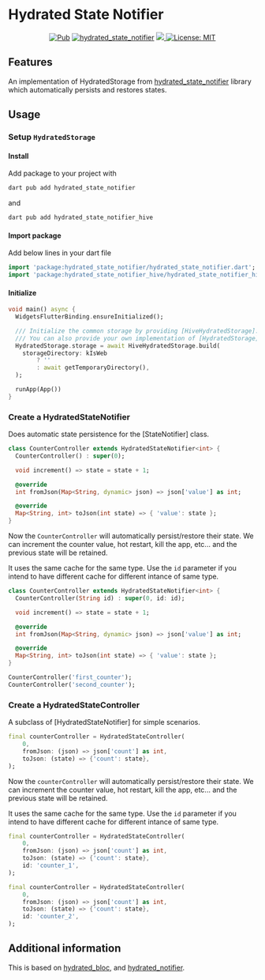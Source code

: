 # Hydrated State Notifier

<p align="center">
<a href="https://pub.dev/packages/hydrated_state_notifier"><img src="https://img.shields.io/pub/v/hydrated_state_notifier.svg" alt="Pub"></a>
<a href="https://github.com/predatorx7/hydrated_state_notifier/actions/workflows/hydrated_state_notifier.yaml"><img src="https://github.com/predatorx7/hydrated_state_notifier/actions/workflows/hydrated_state_notifier.yaml/badge.svg" alt="hydrated_state_notifier"></a>
<a href="https://codecov.io/gh/predatorx7/hydrated_state_notifier" >
<img src="https://codecov.io/gh/predatorx7/hydrated_state_notifier/branch/main/graph/badge.svg?token=B30DQIWOMP"/>
</a>
<a href="https://opensource.org/licenses/MIT"><img src="https://img.shields.io/badge/license-MIT-purple.svg" alt="License: MIT"></a>
</p>

## Features

An implementation of HydratedStorage from
[hydrated_state_notifier](https://pub.dev/packages/hydrated_state_notifier)
library which automatically persists and restores states.

## Usage

### Setup `HydratedStorage`

#### Install

Add package to your project with

```sh
dart pub add hydrated_state_notifier
```

and

```sh
dart pub add hydrated_state_notifier_hive
```

#### Import package

Add below lines in your dart file

```dart
import 'package:hydrated_state_notifier/hydrated_state_notifier.dart';
import 'package:hydrated_state_notifier_hive/hydrated_state_notifier_hive.dart';
```

#### Initialize

```dart
void main() async {
  WidgetsFlutterBinding.ensureInitialized();

  /// Initialize the common storage by providing [HiveHydratedStorage]. 
  /// You can also provide your own implementation of [HydratedStorage].
  HydratedStorage.storage = await HiveHydratedStorage.build(
    storageDirectory: kIsWeb
        ? ''
        : await getTemporaryDirectory(),
  );

  runApp(App())
}
```

### Create a HydratedStateNotifier

Does automatic state persistence for the [StateNotifier] class.

```dart
class CounterController extends HydratedStateNotifier<int> {
  CounterController() : super(0);

  void increment() => state = state + 1;

  @override
  int fromJson(Map<String, dynamic> json) => json['value'] as int;

  @override
  Map<String, int> toJson(int state) => { 'value': state };
}
```

Now the `CounterController` will automatically persist/restore their state. We
can increment the counter value, hot restart, kill the app, etc... and the
previous state will be retained.

It uses the same cache for the same type. Use the `id` parameter if you intend
to have different cache for different intance of same type.

```dart
class CounterController extends HydratedStateNotifier<int> {
  CounterController(String id) : super(0, id: id);

  void increment() => state = state + 1;

  @override
  int fromJson(Map<String, dynamic> json) => json['value'] as int;

  @override
  Map<String, int> toJson(int state) => { 'value': state };
}

CounterController('first_counter');
CounterController('second_counter');
```

### Create a HydratedStateController

A subclass of [HydratedStateNotifier] for simple scenarios.

```dart
final counterController = HydratedStateController(
    0,
    fromJson: (json) => json['count'] as int,
    toJson: (state) => {'count': state},
);
```

Now the `counterController` will automatically persist/restore their state. We
can increment the counter value, hot restart, kill the app, etc... and the
previous state will be retained.

It uses the same cache for the same type. Use the `id` parameter if you intend
to have different cache for different intance of same type.

```dart
final counterController = HydratedStateController(
    0,
    fromJson: (json) => json['count'] as int,
    toJson: (state) => {'count': state},
    id: 'counter_1',
);
```

```dart
final counterController = HydratedStateController(
    0,
    fromJson: (json) => json['count'] as int,
    toJson: (state) => {'count': state},
    id: 'counter_2',
);
```

## Additional information

This is based on [hydrated_bloc](https://pub.dev/packages/hydrated_bloc), and
[hydrated_notifier](https://pub.dev/packages/hydrated_notifier).
